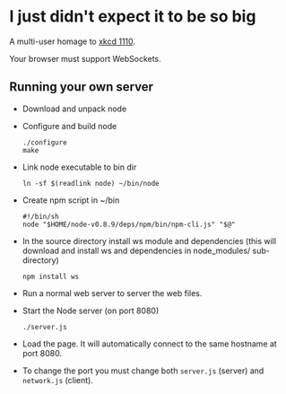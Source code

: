 # I just didn't expect it to be so big

A multi-user homage to [xkcd 1110](http://xkcd.com/1110/).

Your browser must support WebSockets.


## Running your own server

- Download and unpack node

- Configure and build node

    ```
    ./configure
    make
    ```

- Link node executable to bin dir

    ```ln -sf $(readlink node) ~/bin/node```

- Create npm script in ~/bin

    ```
    #!/bin/sh
    node "$HOME/node-v0.8.9/deps/npm/bin/npm-cli.js" "$@"
    ```

- In the source directory install ws module and dependencies (this will
  download and install ws and dependencies in node_modules/ sub-directory)

    ```
    npm install ws
    ```

- Run a normal web server to server the web files.

- Start the Node server (on port 8080)

    ```
    ./server.js
    ```

- Load the page. It will automatically connect to the same hostname at port
  8080.

- To change the port you must change both `server.js` (server) and `network.js`
  (client).
